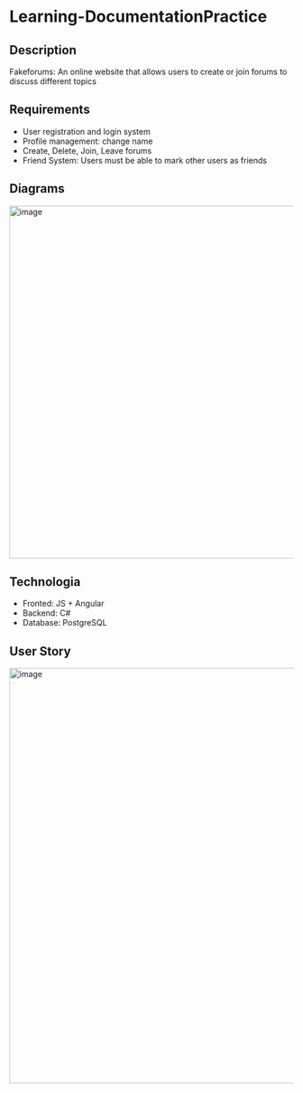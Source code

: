 # Learning-DocumentationPractice

## Description
Fakeforums: An online website that allows users to create or join forums to discuss different topics

## Requirements
- User registration and login system
- Profile management: change name
- Create, Delete, Join, Leave forums
- Friend System: Users must be able to mark other users as friends

## Diagrams
<img width="1012" height="624" alt="image" src="https://github.com/user-attachments/assets/39628455-8629-4205-9bbe-170f0e27e09a" />


## Technologia
- Fronted: JS + Angular
- Backend: C#
- Database: PostgreSQL

## User Story
<img width="766" height="735" alt="image" src="https://github.com/user-attachments/assets/cf021973-0e87-4ee3-9eef-c3e98784f050" />
